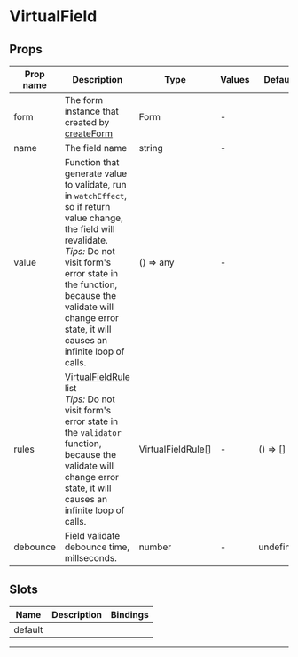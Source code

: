 # VirtualField

## Props

| Prop name | Description                                                                                                                                                                                                                                                                | Type               | Values | Default   |
| --------- | -------------------------------------------------------------------------------------------------------------------------------------------------------------------------------------------------------------------------------------------------------------------------- | ------------------ | ------ | --------- |
| form      | The form instance that created by [createForm](../apis/#createform)                                                                                                                                                                                                        | Form               | -      |           |
| name      | The field name                                                                                                                                                                                                                                                             | string             | -      |           |
| value     | Function that generate value to validate, run in `watchEffect`, so if return value change, the field will revalidate.<br/>_Tips:_ Do not visit form's error state in the function, because the validate will change error state, it will causes an infinite loop of calls. | () => any          | -      |           |
| rules     | [VirtualFieldRule](../apis/#virtualfieldrule) list<br/>_Tips:_ Do not visit form's error state in the `validator` function, because the validate will change error state, it will causes an infinite loop of calls.                                                        | VirtualFieldRule[] | -      | () => []  |
| debounce  | Field validate debounce time, millseconds.                                                                                                                                                                                                                                 | number             | -      | undefined |

## Slots

| Name    | Description | Bindings |
| ------- | ----------- | -------- |
| default |             |          |

---
